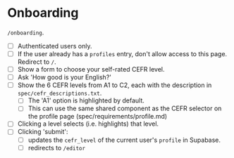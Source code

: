 # Onboarding

`/onboarding`.

- [ ] Authenticated users only.
- [ ] If the user already has a `profiles` entry, don't allow access to this page. Redirect to `/`.
- [ ] Show a form to choose your self-rated CEFR level.
- [ ] Ask 'How good is your English?'
- [ ] Show the 6 CEFR levels from A1 to C2, each with the description in `spec/cefr_descriptions.txt`.
    - [ ] The 'A1' option is highlighted by default.
    - [ ] This can use the same shared component as the CEFR selector on the profile page (spec/requirements/profile.md)
- [ ] Clicking a level selects (i.e. highlights) that level.
- [ ] Clicking 'submit':
    - [ ] updates the `cefr_level` of the current user's `profile` in Supabase.
    - [ ] redirects to `/editor`
